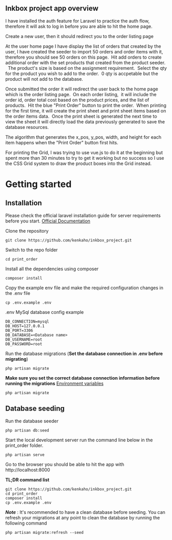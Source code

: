 ## Inkbox project app overview

I have installed the auth feature for Laravel to practice the auth flow, therefore it will ask to log in before you are able to hit the home page.

Create a new user, then it should redirect you to the order listing page

At the user home page I have display the list of orders that created by the user, I have created the seeder to import 50 orders and order items with it,
therefore you should see 50 orders on this page.  Hit add orders to create additional order with the set products that created from the product seeder.  
The product's size is based on the assignment requirement.  Select the qty for the product you wish to add to the order.  0 qty is accpetable 
but the product will not add to the database.

Once submitted the order it will redirect the user back to the home page which is the order listing page.  On each order listing, 
it will include the order id, order total cost based on the product prices, and the list of products.  Hit the blue "Print Order" 
button to print the order.  When printing for the first time, it will create the print sheet and print sheet items based on the order items data.  Once the print sheet is generated the next time to view the sheet it will directly load the data previously generated to save the database resources.

The algorithm that generates the x_pos, y_pos, width, and height for each item happens when the "Print Order" button first hits.

For printing the Grid, I was trying to use vue.js to do it at the beginning but spent more than 30 minutes to try to get it working but no success so I use the 
CSS Grid system to draw the product boxes into the Grid instead.


# Getting started

## Installation

Please check the official laravel installation guide for server requirements before you start. [Official Documentation](https://laravel.com/docs/5.4/installation#installation)


Clone the repository

    git clone https://github.com/kenkaho/inkbox_project.git

Switch to the repo folder

    cd print_order

Install all the dependencies using composer

    composer install

Copy the example env file and make the required configuration changes in the .env file

    cp .env.example .env

.env MySql database config example

    DB_CONNECTION=mysql
    DB_HOST=127.0.0.1
    DB_PORT=3306
    DB_DATABASE=<Database name>
    DB_USERNAME=root
    DB_PASSWORD=root

Run the database migrations (**Set the database connection in .env before migrating**)

    php artisan migrate
    
**Make sure you set the correct database connection information before running the migrations** [Environment variables](#environment-variables)

    php artisan migrate

## Database seeding

Run the database seeder

    php artisan db:seed

Start the local development server run the command line below in the print_order folder.

    php artisan serve

Go to the browser you should be able to hit the app with http://localhost:8000

**TL;DR command list**

    git clone https://github.com/kenkaho/inkbox_project.git
    cd print_order
    composer install
    cp .env.example .env 
    

***Note*** : It's recommended to have a clean database before seeding. You can refresh your migrations at any point to clean the database by running the following command

    php artisan migrate:refresh --seed
